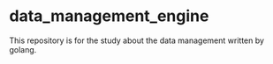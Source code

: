 # data_management_engine
This repository is for the study about the data management written by golang.
